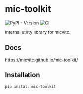 # mic-toolkit

![PyPI - Version](https://img.shields.io/pypi/v/mic-toolkit?style=flat)
[![CI](https://github.com/micvitc/mic-toolkit/actions/workflows/ci.yaml/badge.svg)](https://github.com/micvitc/mic-toolkit/actions/workflows/ci.yaml)


Internal utility library for micvitc.

## Docs

https://micvitc.github.io/mic-toolkit/

## Installation

``` py
pip install mic-toolkit
```